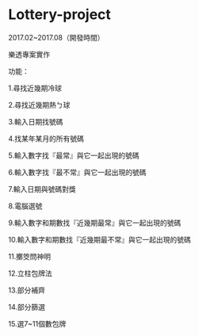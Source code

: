 # Lottery-project

2017.02~2017.08（開發時間）

樂透專案實作

功能：

1.尋找近幾期冷球

2.尋找近幾期熱ㄅ球

3.輸入日期找號碼

4.找某年某月的所有號碼

5.輸入數字找『最常』與它一起出現的號碼

6.輸入數字找『最不常』與它一起出現的號碼

7.輸入日期與號碼對獎

8.電腦選號

9.輸入數字和期數找『近幾期最常』與它一起出現的號碼

10.輸入數字和期數找『近幾期最不常』與它一起出現的號碼

11.擲筊問神明

12.立柱包牌法

13.部分補齊

14.部分篩選

15.選7~11個數包牌
